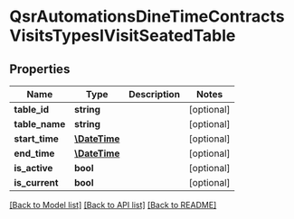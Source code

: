 # QsrAutomationsDineTimeContractsVisitsTypesIVisitSeatedTable

## Properties
Name | Type | Description | Notes
------------ | ------------- | ------------- | -------------
**table_id** | **string** |  | [optional] 
**table_name** | **string** |  | [optional] 
**start_time** | [**\DateTime**](\DateTime.md) |  | [optional] 
**end_time** | [**\DateTime**](\DateTime.md) |  | [optional] 
**is_active** | **bool** |  | [optional] 
**is_current** | **bool** |  | [optional] 

[[Back to Model list]](../README.md#documentation-for-models) [[Back to API list]](../README.md#documentation-for-api-endpoints) [[Back to README]](../README.md)


